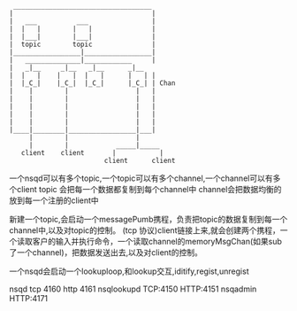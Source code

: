 	 ___________________________________
	|                   				|
	|   ___			 ___    			|
	|  |   |		|   |   			|
	|  |___|		|___|   			|
	|  topic		topic   			|
	|_________________|_________________|
	|   ______________|____________		|
	|   _|__     _|__   _|__      _|__
	|  |   |    |   |  |   |      |   |	|
	|  |_C_|    |_C_|  |_C_|      |_C_|	| Chan
	|    |        |   				|   |
	|    |     	  |    				|	|
	|    |        |   				|	|
	|    |        |   				|	|
	|  	 |        |      			|	|
	|____|________|_________________|___|
		 |        |                 |
		 |	      |            _____|_____
       client    client       |           |
                            client      client


一个nsqd可以有多个topic,一个topic可以有多个channel,一个channel可以有多个client
topic 会把每一个数据都复制到每个channel中
channel会把数据均衡的放到每一个注册的client中

新建一个topic,会启动一个messagePumb携程，负责把topic的数据复制到每一个channel中,以及对topic的控制。
(tcp 协议)client链接上来,就会创建两个携程，一个读取客户的输入并执行命令，一个读取channel的memoryMsgChan(如果sub了一个channel)，把数据发送出去,以及对client的控制。

一个nsqd会启动一个lookuploop,和lookup交互,iditify,regist,unregist


nsqd 			tcp 4160 http 4161
nsqlookupd 		TCP:4150 HTTP:4151
nsqadmin		HTTP:4171
